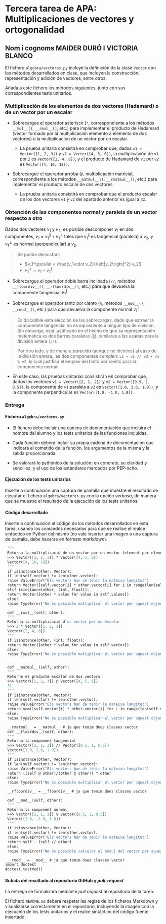 # Tercera tarea de APA: Multiplicaciones de vectores y ortogonalidad

## Nom i cognoms MAIDER DURÓ I VICTORIA BLANCO

El fichero `algebra/vectores.py` incluye la definición de la clase `Vector` con los
métodos desarrollados en clase, que incluyen la construcción, representación y
adición de vectores, entre otros.

Añada a este fichero los métodos siguientes, junto con sus correspondientes
tests unitarios.

### Multiplicación de los elementos de dos vectores (Hadamard) o de un vector por un escalar

- Sobrecargue el operador asterisco (`*`, correspondiente a los métodos `__mul__()`,
  `__rmul__()`, etc.) para implementar el producto de Hadamard (vector formado por
  la multiplicación elemento a elemento de dos vectores) o la multiplicación de un
  vector por un escalar.

  - La prueba unitaria consistirá en comprobar que, dados `v1 = Vector([1, 2, 3])` y
    `v2 = Vector([4, 5, 6])`, la multiplicación de `v1` por `2` es `Vector([2, 4, 6])`,
    y el producto de Hadamard de `v1` por `v2` es `Vector([4, 10, 18])`.

- Sobrecargue el operador arroba (`@`, multiplicación matricial, correspondiente a los
  métodos `__matmul__()`, `__rmatmul__()`, etc.) para implementar el producto escalar
  de dos vectores.

  - La prueba unitaria consistirá en comprobar que el producto escalar de los dos
    vectores `v1` y `v2` del apartado anterior es igual a `32`.

### Obtención de las componentes normal y paralela de un vector respecto a otro

Dados dos vectores $v_1$ y $v_2$, es posible descomponer $v_1$ en dos componentes,
$v_1 = v_1^\parallel + v_1^\perp$ tales que $v_1^\parallel$ es tangencial (paralela) a
$v_2$, y $v_1^\perp$ es normal (perpendicular) a $v_2$.

> Se puede demostrar:
>
> - $v_1^\parallel = \frac{v_1\cdot v_2}{\left|v_2\right|^2} v_2$
> - $v_1^\perp = v_1 - v_1^\parallel$

- Sobrecargue el operador doble barra inclinada (`//`, métodos `__floordiv__()`,
  `__rfloordiv__()`, etc.) para que devuelva la componente tangencial $v_1^\parallel$.

- Sobrecargue el operador tanto por ciento (`%`, métodos `__mod__()`, `__rmod__()`, etc.)
  para que devuelva la componente normal $v_1^\perp$.

> Es discutible esta elección de las sobrecargas, dado que extraer la componente
> tangencial no es equivalente a ningún tipo de división. Sin embargo, está
> justificado en el hecho de que su representación matemática es dos barras
> paralelas ($\parallel$), similares a las usadas para la división entera (`//`).
>
> Por otro lado, y de manera *parecida* (aunque no idéntica) al caso de la división
> entera, las dos componentes cumplen: `v1 = v1 // v2 + v1 % v2`, lo cual justifica
> el empleo del tanto por ciento para la componente normal.

- En este caso, las pruebas unitarias consistirán en comprobar que, dados los vectores
  `v1 = Vector([2, 1, 2])` y `v2 = Vector([0.5, 1, 0.5])`, la componente de `v1` paralela
  a `v2` es `Vector([1.0, 2.0, 1.0])`, y la componente perpendicular es `Vector([1.0, -1.0, 1.0])`.

### Entrega

#### Fichero `algebra/vectores.py`

- El fichero debe incluir una cadena de documentación que incluirá el nombre del alumno
  y los tests unitarios de las funciones incluidas.

- Cada función deberá incluir su propia cadena de documentación que indicará el cometido
  de la función, los argumentos de la misma y la salida proporcionada.

- Se valorará lo pythónico de la solución; en concreto, su claridad y sencillez, y el
  uso de los estándares marcados por PEP-ocho.

#### Ejecución de los tests unitarios

Inserte a continuación una captura de pantalla que muestre el resultado de ejecutar el
fichero `algebra/vectores.py` con la opción *verbosa*, de manera que se muestre el
resultado de la ejecución de los tests unitarios.

#### Código desarrollado

Inserte a continuación el código de los métodos desarrollados en esta tarea, usando los
comandos necesarios para que se realice el realce sintáctico en Python del mismo (no
vale insertar una imagen o una captura de pantalla, debe hacerse en formato *markdown*).

``` def __mul__(self, other):
 """
 Retorna la multiplicació de un vector por un vector (element per element)
 >>> Vector([1, 2, 3]) * Vector([4, 5, 6])
 Vector([4, 10, 18])
 """
 if isinstance(other, Vector):
 if len(self.vector) != len(other.vector):
 raise ValueError("Els vectors han de tenir la mateixa longitut")
 return Vector([self.vector[i] * other.vector[i] for i in range(len(self.vector))])
 elif isinstance(other, (int, float)):
 return Vector([other * value for value in self.values])
 else:
 raise TypeError("No és possible multiplicar el vector per aquest objecte (ha de ser vector * vector)")

 def __rmul__(self, other):
 """
 Retorna la multiplicació d'un vector per un escalar
 >>> 2 * Vector([1, 2, 3])
 Vector([2, 4, 6])
 """
 if isinstance(other, (int, float)):
 return Vector([other * value for value in self.vector])
 else:
 raise TypeError("No és possible multiplicar el vector per aquest objecte (ha de ser vector * escalar)")


 def __matmul__(self, other):
 """
 Retorna el producte escalar de dos vectors
 >>> Vector([1, 2, 3]) @ Vector([4, 5, 6])
 32
 """
 if isinstance(other, Vector):
 if len(self.vector) != len(other.vector):
 raise ValueError("Els vectors han de tenir la mateixa longitut")
 return sum([self.vector[i] * other.vector[i] for i in range(len(self.vector))])
 else:
 raise TypeError("No és possible multiplicar el vector per aquest objecte")

 __rmatmul__ = __matmul__ # ja que tenim dues classes vector
 def __floordiv__(self, other):
 """
 Retorna la component tangencial
 >>> Vector([2, 1, 2]) // Vector([0.5, 1, 0.5])
 Vector([1.0, 2.0, 1.0])
 """
 if isinstance(other, Vector):
 if len(self.vector) != len(other.vector):
 raise ValueError("Els vectors han de tenir la mateixa longitut")
 return ((self @ other)/(other @ other)) * other
 else:
 raise TypeError("No és possible multiplicar el vector per aquest objecte")

 __rfloordiv__ = __floordiv__ # ja que tenim dues classes vector

 def __mod__(self, other):
 """
 Retorna la component normal
 >>> Vector([2, 1, 2]) % Vector([0.5, 1, 0.5])
 Vector([1.0, -1.0, 1.0])
 """
 if isinstance(other, Vector):
 if len(self.vector) != len(other.vector):
 raise ValueError("Els vectors han de tenir la mateixa longitut")
 return self - (self // other)
 else:
 raise TypeError("No és possible calcular el mòdul del vector per aquest objecte")

 __rmod__ = __mod__ # ja que tenim dues classes vector
import doctest
doctest.testmod()
```

#### Subida del resultado al repositorio GitHub y *pull-request*

La entrega se formalizará mediante *pull request* al repositorio de la tarea.

El fichero `README.md` deberá respetar las reglas de los ficheros Markdown y
visualizarse correctamente en el repositorio, incluyendo la imagen con la ejecución de
los tests unitarios y el realce sintáctico del código fuente insertado.
